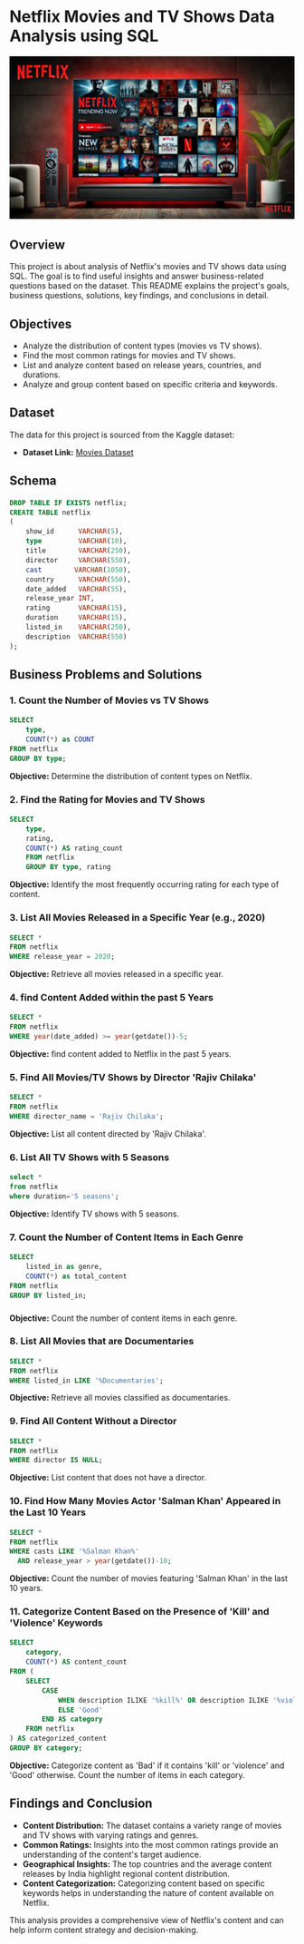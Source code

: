 # Netflix Movies and TV Shows Data Analysis using SQL

![](https://github.com/sreelekha4/netffix_sql_project/blob/main/netflix%20image.jpg)

## Overview
This project is about analysis of Netflix's movies and TV shows data using SQL. The goal is to find useful insights and answer business-related questions based on the dataset. This README explains the project's goals, business questions, solutions, key findings, and conclusions in detail.

## Objectives

- Analyze the distribution of content types (movies vs TV shows).
- Find the most common ratings for movies and TV shows.
- List and analyze content based on release years, countries, and durations.
- Analyze and group content based on specific criteria and keywords.

## Dataset

The data for this project is sourced from the Kaggle dataset:

- **Dataset Link:** [Movies Dataset](https://www.kaggle.com/datasets/shivamb/netflix-shows?resource=download)

## Schema

```sql
DROP TABLE IF EXISTS netflix;
CREATE TABLE netflix
(
    show_id      VARCHAR(5),
    type         VARCHAR(10),
    title        VARCHAR(250),
    director     VARCHAR(550),
    cast        VARCHAR(1050),
    country      VARCHAR(550),
    date_added   VARCHAR(55),
    release_year INT,
    rating       VARCHAR(15),
    duration     VARCHAR(15),
    listed_in    VARCHAR(250),
    description  VARCHAR(550)
);
```

## Business Problems and Solutions

### 1. Count the Number of Movies vs TV Shows

```sql
SELECT 
    type,
    COUNT(*) as COUNT
FROM netflix
GROUP BY type;
```

**Objective:** Determine the distribution of content types on Netflix.

### 2. Find the Rating for Movies and TV Shows

```sql
SELECT 
    type,
    rating,
    COUNT(*) AS rating_count
    FROM netflix
    GROUP BY type, rating
```

**Objective:** Identify the most frequently occurring rating for each type of content.

### 3. List All Movies Released in a Specific Year (e.g., 2020)

```sql
SELECT * 
FROM netflix
WHERE release_year = 2020;
```

**Objective:** Retrieve all movies released in a specific year.
### 4. find Content Added within the past 5 Years

```sql
SELECT *
FROM netflix
WHERE year(date_added) >= year(getdate())-5;
```

**Objective:** find content added to Netflix in the past 5 years.

### 5. Find All Movies/TV Shows by Director 'Rajiv Chilaka'

```sql
SELECT *
FROM netflix
WHERE director_name = 'Rajiv Chilaka';
```

**Objective:** List all content directed by 'Rajiv Chilaka'.

### 6. List All TV Shows with 5 Seasons

```sql
select * 
from netflix
where duration='5 seasons';
```

**Objective:** Identify TV shows with 5 seasons.

### 7. Count the Number of Content Items in Each Genre

```sql
SELECT 
    listed_in as genre,
    COUNT(*) as total_content
FROM netflix
GROUP BY listed_in;
```
###

**Objective:** Count the number of content items in each genre.

### 8. List All Movies that are Documentaries

```sql
SELECT * 
FROM netflix
WHERE listed_in LIKE '%Documentaries';
```

**Objective:** Retrieve all movies classified as documentaries.

### 9. Find All Content Without a Director

```sql
SELECT * 
FROM netflix
WHERE director IS NULL;
```

**Objective:** List content that does not have a director.

### 10. Find How Many Movies Actor 'Salman Khan' Appeared in the Last 10 Years

```sql
SELECT * 
FROM netflix
WHERE casts LIKE '%Salman Khan%'
  AND release_year > year(getdate())-10;
```

**Objective:** Count the number of movies featuring 'Salman Khan' in the last 10 years.

### 11. Categorize Content Based on the Presence of 'Kill' and 'Violence' Keywords

```sql
SELECT 
    category,
    COUNT(*) AS content_count
FROM (
    SELECT 
        CASE 
            WHEN description ILIKE '%kill%' OR description ILIKE '%violence%' THEN 'Bad'
            ELSE 'Good'
        END AS category
    FROM netflix
) AS categorized_content
GROUP BY category;
```

**Objective:** Categorize content as 'Bad' if it contains 'kill' or 'violence' and 'Good' otherwise. Count the number of items in each category.

## Findings and Conclusion

- **Content Distribution:** The dataset contains a variety range of movies and TV shows with varying ratings and genres.
- **Common Ratings:** Insights into the most common ratings provide an understanding of the content's target audience.
- **Geographical Insights:** The top countries and the average content releases by India highlight regional content distribution.
- **Content Categorization:** Categorizing content based on specific keywords helps in understanding the nature of content available on Netflix.

This analysis provides a comprehensive view of Netflix's content and can help inform content strategy and decision-making.
